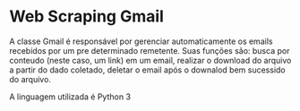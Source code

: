 # Web Scraping Gmail

A classe Gmail é responsável por gerenciar automaticamente
os emails recebidos por um pre determinado remetente.
Suas funções são: busca por conteudo (neste caso, um link)
em um email, realizar o download do arquivo a partir do dado
coletado, deletar o email após o downalod bem sucessido do
arquivo.

A linguagem utilizada é Python 3
